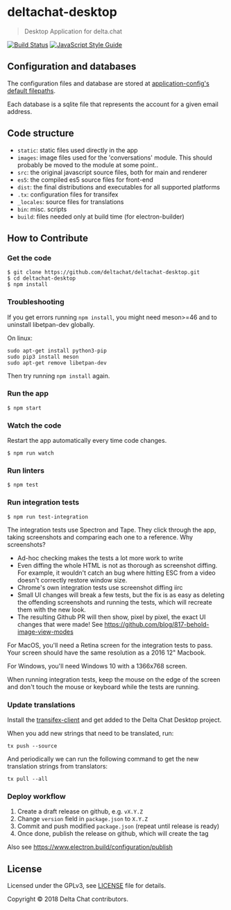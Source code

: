 # deltachat-desktop

> Desktop Application for delta.chat

[![Build Status](https://travis-ci.org/deltachat/deltachat-desktop.svg?branch=master)](https://travis-ci.org/deltachat/deltachat-desktop)
[![JavaScript Style Guide](https://img.shields.io/badge/code_style-standard-brightgreen.svg)](https://standardjs.com)

## Configuration and databases

The configuration files and database are stored at [application-config's default filepaths](https://www.npmjs.com/package/application-config#config-location).

Each database is a sqlite file that represents the account for a given email address.

## Code structure

* `static`: static files used directly in the app
* `images`: image files used for the 'conversations' module. This should probably be moved to the module at some point..
* `src`: the original javascript source files, both for main and renderer
* `es5`: the compiled es5 source files for front-end
* `dist`: the final distributions and executables for all supported platforms
* `.tx`: configuration files for transifex
* `_locales`: source files for translations
* `bin`: misc. scripts
* `build`: files needed only at build time (for electron-builder)

## How to Contribute

### Get the code

```
$ git clone https://github.com/deltachat/deltachat-desktop.git
$ cd deltachat-desktop
$ npm install
```

### Troubleshooting

If you get errors running `npm install`, you might need meson>=46 and to
uninstall libetpan-dev globally.

On linux:
```
sudo apt-get install python3-pip
sudo pip3 install meson
sudo apt-get remove libetpan-dev
```

Then try running `npm install` again.

### Run the app

```
$ npm start
```

### Watch the code

Restart the app automatically every time code changes.

```
$ npm run watch
```

### Run linters

```
$ npm test
```

### Run integration tests

```
$ npm run test-integration
```

The integration tests use Spectron and Tape. They click through the app, taking screenshots and
comparing each one to a reference. Why screenshots?

* Ad-hoc checking makes the tests a lot more work to write
* Even diffing the whole HTML is not as thorough as screenshot diffing. For example, it wouldn't
  catch an bug where hitting ESC from a video doesn't correctly restore window size.
* Chrome's own integration tests use screenshot diffing iirc
* Small UI changes will break a few tests, but the fix is as easy as deleting the offending
  screenshots and running the tests, which will recreate them with the new look.
* The resulting Github PR will then show, pixel by pixel, the exact UI changes that were made! See
  https://github.com/blog/817-behold-image-view-modes

For MacOS, you'll need a Retina screen for the integration tests to pass. Your screen should have
the same resolution as a 2016 12" Macbook.

For Windows, you'll need Windows 10 with a 1366x768 screen.

When running integration tests, keep the mouse on the edge of the screen and don't touch the mouse
or keyboard while the tests are running.

### Update translations

Install the [transifex-client](https://docs.transifex.com/client) and get added to the Delta Chat Desktop project.

When you add new strings that need to be translated, run:

```
tx push --source
```

And periodically we can run the following command to get the new translation
strings from translators:

```
tx pull --all
```

### Deploy workflow

1. Create a draft release on github, e.g. `vX.Y.Z`
1. Change `version` field in `package.json` to `X.Y.Z`
1. Commit and push modified `package.json` (repeat until release is ready)
1. Once done, publish the release on github, which will create the tag

Also see https://www.electron.build/configuration/publish

## License

Licensed under the GPLv3, see [LICENSE](./LICENSE) file for details.

Copyright © 2018 Delta Chat contributors.

